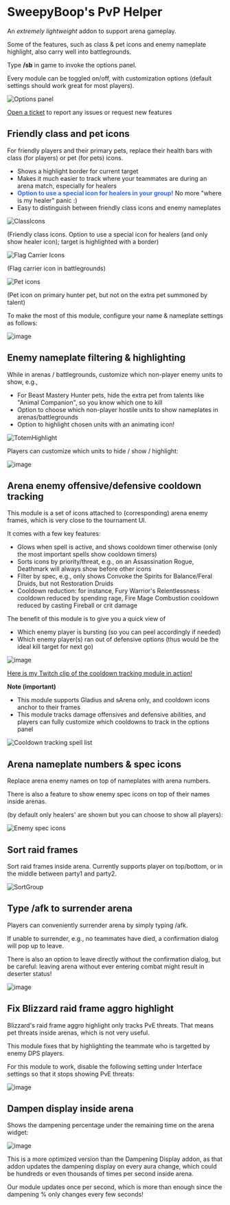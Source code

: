 # SweepyBoop's PvP Helper
An _extremely_ _lightweight_ addon to support arena gameplay.

Some of the features, such as class & pet icons and enemy nameplate highlight, also carry well into battlegrounds.

Type **/sb** in game to invoke the options panel.

Every module can be toggled on/off, with customization options (default settings should work great for most players).

![Options panel](https://github.com/user-attachments/assets/bd22a31e-f371-4647-b888-32256fe4fd92)





[Open a ticket](https://github.com/SweepyBoop/Sweepy-Boop/issues/new) to report any issues or request new features

## Friendly class and pet icons
For friendly players and their primary pets, replace their health bars with class (for players) or pet (for pets) icons.
- Shows a highlight border for current target
- Makes it much easier to track where your teammates are during an arena match, especially for healers
- <span style="color:#36f"><strong>Option to use a special icon for healers in your group!</strong></span> No more "where is my healer" panic :)
- Easy to distinguish between friendly class icons and enemy nameplates

![ClassIcons](https://github.com/user-attachments/assets/2fcdfdd5-f853-4288-b33b-62beba4ca0d4)


(Friendly class icons. Option to use a special icon for healers (and only show healer icon); target is highlighted with a border)

![Flag Carrier Icons](https://github.com/user-attachments/assets/ba8d4723-57b0-42e6-adfa-2af4bf18e3da)


(Flag carrier icon in battlegrounds)

![Pet icons](https://github.com/user-attachments/assets/6e937613-bf68-4024-937a-28661b0ebd1c)




(Pet icon on primary hunter pet, but not on the extra pet summoned by talent)

To make the most of this module, configure your name & nameplate settings as follows:

![image](https://github.com/user-attachments/assets/3f43fe3b-5c84-4863-aa0a-29a0b61aaae8)

## Enemy nameplate filtering & highlighting
While in arenas / battlegrounds, customize which non-player enemy units to show, e.g.,
- For Beast Mastery Hunter pets, hide the extra pet from talents like "Animal Companion", so you know which one to kill
- Option to choose which non-player hostile units to show nameplates in arenas/battlegrounds
- Option to highlight chosen units with an animating icon!

![TotemHighlight](https://github.com/user-attachments/assets/3ca7871f-0566-44f0-b141-4560213c30f0)

Players can customize which units to hide / show / highlight:

![image](https://github.com/user-attachments/assets/c8e0073b-5e1a-4999-8b90-ed339f44ac45)

## Arena enemy offensive/defensive cooldown tracking
This module is a set of icons attached to (corresponding) arena enemy frames, which is very close to the tournament UI.

It comes with a few key features:
- Glows when spell is active, and shows cooldown timer otherwise (only the most important spells show cooldown timers)
- Sorts icons by priority/threat, e.g., on an Assassination Rogue, Deathmark will always show before other icons
- Filter by spec, e.g., only shows Convoke the Spirits for Balance/Feral Druids, but not Restoration Druids
- Cooldown reduction: for instance, Fury Warrior's Relentlessness cooldown reduced by spending rage, Fire Mage Combustion cooldown reduced by casting Fireball or crit damage

The benefit of this module is to give you a quick view of
- Which enemy player is bursting (so you can peel accordingly if needed)
- Which enemy player(s) ran out of defensive options (thus would be the ideal kill target for next go)

![image](https://github.com/user-attachments/assets/7e7a7368-84c6-4eb7-ac46-c69eb0f73ce0)

[Here is my Twitch clip of the cooldown tracking module in action!](https://github.com/user-attachments/assets/c4438f23-2e91-415d-9da5-f2860b727131)

**Note (important)**
- This module supports Gladius and sArena only, and cooldown icons anchor to their frames
- This module tracks damage offensives and defensive abilities, and players can fully customize which cooldowns to track in the options panel

![Cooldown tracking spell list](https://github.com/user-attachments/assets/b379bf63-861f-4c85-adba-92654df9a193)

## Arena nameplate numbers & spec icons
Replace arena enemy names on top of nameplates with arena numbers.

There is also a feature to show enemy spec icons on top of their names inside arenas.

(by default only healers' are shown but you can choose to show all players):

![Enemy spec icons](https://github.com/user-attachments/assets/6520d5c7-a85f-444e-9688-76dd60fba753)



## Sort raid frames
Sort raid frames inside arena. Currently supports player on top/bottom, or in the middle between party1 and party2.

![SortGroup](https://github.com/user-attachments/assets/3636ced6-c8a1-47db-9a35-43b3a4627d92)

## Type /afk to surrender arena
Players can conveniently surrender arena by simply typing /afk.

If unable to surrender, e.g., no teammates have died, a confirmation dialog will pop up to leave.

There is also an option to leave directly without the confirmation dialog, but be careful: leaving arena without ever entering combat might result in deserter status!

![image](https://github.com/user-attachments/assets/45663a67-435d-4b45-985f-0924074d3f6c)



## Fix Blizzard raid frame aggro highlight
Blizzard's raid frame aggro highlight only tracks PvE threats.
That means pet threats inside arenas, which is not very useful.

This module fixes that by highlighting the teammate who is targetted by enemy DPS players.

For this module to work, disable the following setting under Interface settings so that it stops showing PvE threats:

![image](https://github.com/user-attachments/assets/38505bd7-5f7d-4f7d-95a0-f8d6f232c02e)

## Dampen display inside arena
Shows the dampening percentage under the remaining time on the arena widget:

![image](https://github.com/user-attachments/assets/329aa2b9-2a5e-4239-b40a-f68d90f8971b)

This is a more optimized version than the Dampening Display addon, as that addon updates the dampening display on every aura change, which could be hundreds or even thousands of times per second inside arena.

Our module updates once per second, which is more than enough since the dampening % only changes every few seconds!
